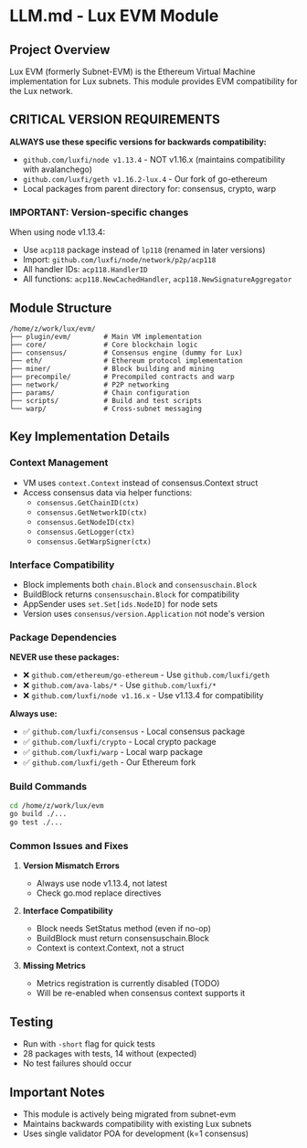 # LLM.md - Lux EVM Module

## Project Overview
Lux EVM (formerly Subnet-EVM) is the Ethereum Virtual Machine implementation for Lux subnets. This module provides EVM compatibility for the Lux network.

## CRITICAL VERSION REQUIREMENTS
**ALWAYS use these specific versions for backwards compatibility:**
- `github.com/luxfi/node v1.13.4` - NOT v1.16.x (maintains compatibility with avalanchego)
- `github.com/luxfi/geth v1.16.2-lux.4` - Our fork of go-ethereum
- Local packages from parent directory for: consensus, crypto, warp

### IMPORTANT: Version-specific changes
When using node v1.13.4:
- Use `acp118` package instead of `lp118` (renamed in later versions)
- Import: `github.com/luxfi/node/network/p2p/acp118`
- All handler IDs: `acp118.HandlerID`
- All functions: `acp118.NewCachedHandler`, `acp118.NewSignatureAggregator`

## Module Structure
```
/home/z/work/lux/evm/
├── plugin/evm/        # Main VM implementation
├── core/              # Core blockchain logic
├── consensus/         # Consensus engine (dummy for Lux)
├── eth/               # Ethereum protocol implementation
├── miner/             # Block building and mining
├── precompile/        # Precompiled contracts and warp
├── network/           # P2P networking
├── params/            # Chain configuration
├── scripts/           # Build and test scripts
└── warp/              # Cross-subnet messaging
```

## Key Implementation Details

### Context Management
- VM uses `context.Context` instead of consensus.Context struct
- Access consensus data via helper functions:
  - `consensus.GetChainID(ctx)`
  - `consensus.GetNetworkID(ctx)`
  - `consensus.GetNodeID(ctx)`
  - `consensus.GetLogger(ctx)`
  - `consensus.GetWarpSigner(ctx)`

### Interface Compatibility
- Block implements both `chain.Block` and `consensuschain.Block`
- BuildBlock returns `consensuschain.Block` for compatibility
- AppSender uses `set.Set[ids.NodeID]` for node sets
- Version uses `consensus/version.Application` not node's version

### Package Dependencies
**NEVER use these packages:**
- ❌ `github.com/ethereum/go-ethereum` - Use `github.com/luxfi/geth`
- ❌ `github.com/ava-labs/*` - Use `github.com/luxfi/*`
- ❌ `github.com/luxfi/node v1.16.x` - Use v1.13.4 for compatibility

**Always use:**
- ✅ `github.com/luxfi/consensus` - Local consensus package
- ✅ `github.com/luxfi/crypto` - Local crypto package
- ✅ `github.com/luxfi/warp` - Local warp package
- ✅ `github.com/luxfi/geth` - Our Ethereum fork

### Build Commands
```bash
cd /home/z/work/lux/evm
go build ./...
go test ./...
```

### Common Issues and Fixes

1. **Version Mismatch Errors**
   - Always use node v1.13.4, not latest
   - Check go.mod replace directives

2. **Interface Compatibility**
   - Block needs SetStatus method (even if no-op)
   - BuildBlock must return consensuschain.Block
   - Context is context.Context, not a struct

3. **Missing Metrics**
   - Metrics registration is currently disabled (TODO)
   - Will be re-enabled when consensus context supports it

## Testing
- Run with `-short` flag for quick tests
- 28 packages with tests, 14 without (expected)
- No test failures should occur

## Important Notes
- This module is actively being migrated from subnet-evm
- Maintains backwards compatibility with existing Lux subnets
- Uses single validator POA for development (k=1 consensus)